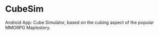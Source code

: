 # CubeSim
Android App: Cube Simulator, based on the cubing aspect of the popular MMORPG Maplestory.
